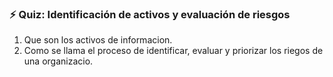 ### ⚡ Quiz: Identificación de activos y evaluación de riesgos

1. Que son los activos de informacion.
2. Como se llama el proceso de identificar, evaluar y priorizar los riegos de una organizacio.